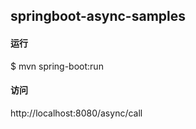 ## springboot-async-samples


#### 运行
$ mvn spring-boot:run

#### 访问
http://localhost:8080/async/call